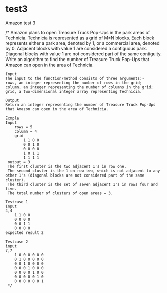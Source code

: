 # test3
Amazon test 3

/*
    Amazon plans to open Treasure Truck Pop-Ups in the park areas of Technicia. Technicia is represented as a grid of M*N blocks. Each block represents either a park area, denoted by 1, or a commercial area, denoted by 0.
    Adjacent blocks with value 1 are considered a contiguous park. Diagonal blocks with value 1 are not considered part of the same contiguity.
    Write an algorithm to find the number of Treasure Truck Pop-Ups that Amazon can open in the area of Technicia.

    Input
    The input to the function/method consists of three arguments:-
    rows, an integer representing the number of rows in the grid;
    column, an integer representing the number of columns in the grid;
    grid, a two-dimensional integer array representing Technicia.

    Output
    Return an integer representing the number of Treasure Truck Pop-Ups that Amazon can open in the area of Technicia.

    Exmple
    Input
        rows = 5
        column = 4
        grid
            1 1 0 0
            0 0 1 0
            0 0 0 0
            1 0 1 1
            1 1 1 1
     output = 3
     The first cluster is the two adjacent 1's in row one.
     The second cluster is the 1 on row two, which is not adjacent to any other 1's (diagonal blocks are not considered part of the same cluster).
     The third cluster is the set of seven adjacent 1's in rows four and five.
     The total number of clusters of open areas = 3.

    Testcase 1
    Input
    4,4
        1 1 0 0
        0 0 0 0
        0 0 1 1
        0 0 0 0
    expected result 2

    Testcase 2
    input
    7,7
        1 0 0 0 0 0 0
        0 1 0 0 0 0 0
        0 0 1 0 0 0 0
        0 0 0 1 0 0 0
        0 0 0 0 1 0 0
        0 0 0 0 0 1 0
        0 0 0 0 0 0 1
     */
